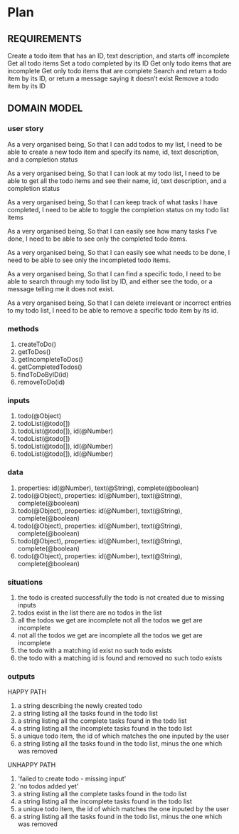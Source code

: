 
# Plan

## REQUIREMENTS

Create a todo item that has an ID, text description, and starts off incomplete
Get all todo items
Set a todo completed by its ID
Get only todo items that are incomplete
Get only todo items that are complete
Search and return a todo item by its ID, or return a message saying it doesn’t exist
Remove a todo item by its ID

## DOMAIN MODEL

### user story

As a very organised being,
So that I can add todos to my list,
I need to be able to create a new todo item and specify its  name,  id,  text description, and a completion status

As a very organised being,
So that I can look at my todo list,
I need to be able to get all the todo items and see their name,  id,  text description, and a completion status

As a very organised being,
So that I can keep track of what tasks I have completed,
I need to be able to toggle the completion status on my todo list items

As a very organised being,
So that I can easily see how many tasks I've done,
I need to be able to see only the completed todo items.

As a very organised being,
So that I can easily see what needs to be done,
I need to be able to see only the incompleted todo items.

As a very organised being,
So that I can find a specific todo,
I need to be able to search through my todo list by ID, and either see the todo, or a message telling me it does not exist.

As a very organised being,
So that I can delete irrelevant or incorrect entries to my todo list,
I need to be able to remove a specific todo item by its id.

### methods

1. createToDo()
2. getToDos()
3. getIncompleteToDos()
4. getCompletedTodos()
5. findToDoByID(id)
6. removeToDo(id)


### inputs

1. todo(@Object)
2. todoList(@todo[])
3. todoList(@todo[]), id(@Number)
4. todoList(@todo[])
5. todoList(@todo[]), id(@Number)
6. todoList(@todo[]), id(@Number)

### data

1. properties: id(@Number), text(@String), complete(@boolean)
2. todo(@Object), properties: id(@Number), text(@String), complete(@boolean)
3. todo(@Object), properties: id(@Number), text(@String), complete(@boolean)
4. todo(@Object), properties: id(@Number), text(@String), complete(@boolean)
5. todo(@Object), properties: id(@Number), text(@String), complete(@boolean)
6. todo(@Object), properties: id(@Number), text(@String), complete(@boolean)

### situations

1. the todo is created successfully
   the todo is not created due to missing inputs
2. todos exist in the list
   there are no todos in the list
3. all the todos we get are incomplete
   not all the todos we get are incomplete
4. not all the todos we get are incomplete
   all the todos we get are incomplete
5. the todo with a matching id exist
   no such todo exists
6. the todo with a matching id is found and removed
   no such todo exists

### outputs

HAPPY PATH

1. a string describing the newly created todo
2. a string listing all the tasks found in the todo list 
3. a string listing all the complete tasks found in the todo list
4. a string listing all the incomplete tasks found in the todo list
5. a unique todo item, the id of which matches the one inputed by the user
6. a string listing all the tasks found in the todo list, minus the one which was removed

UNHAPPY PATH

1. 'failed to create todo - missing input'
2. 'no todos added yet'
3. a string listing all the complete tasks found in the todo list
4. a string listing all the incomplete tasks found in the todo list
5. a unique todo item, the id of which matches the one inputed by the user
6. a string listing all the tasks found in the todo list, minus the one which was removed
